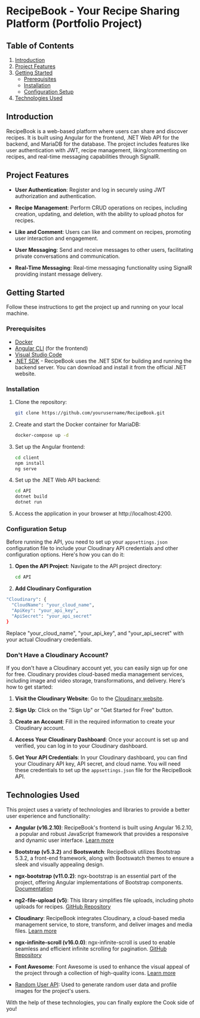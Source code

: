 # RecipeBook - Your Recipe Sharing Platform (Portfolio Project)

## Table of Contents

1. [Introduction](#introduction)
2. [Project Features](#project-features)
3. [Getting Started](#getting-started)
   - [Prerequisites](#prerequisites)
   - [Installation](#installation)
   - [Configuration Setup](#configuration-setup)
4. [Technologies Used](#technologies-used)

## Introduction

RecipeBook is a web-based platform where users can share and discover recipes. It is built using Angular for the frontend, .NET Web API for the backend, and MariaDB for the database. The project includes features like user authentication with JWT, recipe management, liking/commenting on recipes, and real-time messaging capabilities through SignalR.

## Project Features

- **User Authentication**: Register and log in securely using JWT authorization and authentication.

- **Recipe Management**: Perform CRUD operations on recipes, including creation, updating, and deletion, with the ability to upload photos for recipes.

- **Like and Comment**: Users can like and comment on recipes, promoting user interaction and engagement.

- **User Messaging**: Send and receive messages to other users, facilitating private conversations and communication.

- **Real-Time Messaging**: Real-time messaging functionality using SignalR providing instant message delivery.

## Getting Started

Follow these instructions to get the project up and running on your local machine.

### Prerequisites

- [Docker](https://www.docker.com/get-started)
- [Angular CLI](https://angular.io/guide/setup-local) (for the frontend)
- [Visual Studio Code](https://code.visualstudio.com/download)
- [.NET SDK](https://dotnet.microsoft.com/download/dotnet) - RecipeBook uses the .NET SDK for building and running the backend server. You can download and install it from the official .NET website.

### Installation

1. Clone the repository:

   ```bash
   git clone https://github.com/yourusername/RecipeBook.git

   ```

2. Create and start the Docker container for MariaDB:

   ```bash
   docker-compose up -d

   ```

3. Set up the Angular frontend:

   ```bash
   cd client
   npm install
   ng serve

   ```

4. Set up the .NET Web API backend:
   ```bash
   cd API
   dotnet build
   dotnet run
   ```
5. Access the application in your browser at http://localhost:4200.

### Configuration Setup

Before running the API, you need to set up your `appsettings.json` configuration file to include your Cloudinary API credentials and other configuration options. Here's how you can do it:

1. **Open the API Project**: Navigate to the API project directory:

   ```bash
   cd API
   ```

2. **Add Cloudinary Configuration**

```bash
"Cloudinary": {
  "CloudName": "your_cloud_name",
  "ApiKey": "your_api_key",
  "ApiSecret": "your_api_secret"
}
```

Replace "your_cloud_name", "your_api_key", and "your_api_secret" with your actual Cloudinary credentials.

### Don't Have a Cloudinary Account?

If you don't have a Cloudinary account yet, you can easily sign up for one for free. Cloudinary provides cloud-based media management services, including image and video storage, transformations, and delivery. Here's how to get started:

1. **Visit the Cloudinary Website**: Go to the [Cloudinary website](https://cloudinary.com/).

2. **Sign Up**: Click on the "Sign Up" or "Get Started for Free" button.

3. **Create an Account**: Fill in the required information to create your Cloudinary account.
4. **Access Your Cloudinary Dashboard**: Once your account is set up and verified, you can log in to your Cloudinary dashboard.

5. **Get Your API Credentials**: In your Cloudinary dashboard, you can find your Cloudinary API key, API secret, and cloud name. You will need these credentials to set up the `appsettings.json` file for the RecipeBook API.

## Technologies Used

This project uses a variety of technologies and libraries to provide a better user experience and functionality:

- **Angular (v16.2.10)**: RecipeBook's frontend is built using Angular 16.2.10, a popular and robust JavaScript framework that provides a responsive and dynamic user interface. [Learn more](https://angular.io/)

- **Bootstrap (v5.3.2)** and **Bootswatch**: RecipeBook utilizes Bootstrap 5.3.2, a front-end framework, along with Bootswatch themes to ensure a sleek and visually appealing design.

- **ngx-bootstrap (v11.0.2)**: ngx-bootstrap is an essential part of the project, offering Angular implementations of Bootstrap components. [Documentation](https://valor-software.com/ngx-bootstrap/)

- **ng2-file-upload (v5)**: This library simplifies file uploads, including photo uploads for recipes. [GitHub Repository](https://github.com/valor-software/ng2-file-upload)

- **Cloudinary**: RecipeBook integrates Cloudinary, a cloud-based media management service, to store, transform, and deliver images and media files. [Learn more](https://cloudinary.com/)

- **ngx-infinite-scroll (v16.0.0)**: ngx-infinite-scroll is used to enable seamless and efficient infinite scrolling for pagination. [GitHub Repository](https://github.com/orizens/ngx-infinite-scroll)

- **Font Awesome**: Font Awesome is used to enhance the visual appeal of the project through a collection of high-quality icons. [Learn more](https://fontawesome.com/)

- [Random User API](https://randomuser.me/): Used to generate random user data and profile images for the project's users.


With the help of these technologies, you can finally explore the Cook side of you!
